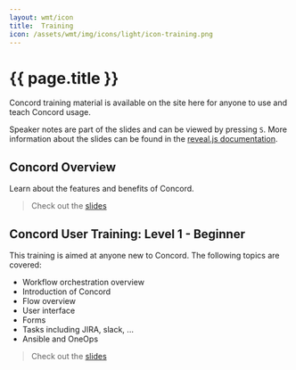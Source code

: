 ```yaml
---
layout: wmt/icon
title:  Training
icon: /assets/wmt/img/icons/light/icon-training.png
---
```


# {{ page.title }}

Concord training material is available on the site here for anyone to use and 
teach Concord usage.

Speaker notes are part of the slides and can be viewed by pressing `S`. More
information about the slides can be found in the
[reveal.js documentation](https://github.com/hakimel/reveal.js).

## Concord Overview

Learn about the features and benefits of Concord.

> Check out the [slides](./training/concord-overview.html)

## Concord User Training: Level 1 - Beginner

This training is aimed at anyone new to Concord. The following topics are
covered:

- Workflow orchestration overview
- Introduction of Concord
- Flow overview
- User interface
- Forms
- Tasks including JIRA, slack, ...
- Ansible and OneOps

> Check out the [slides](./training/concord-1-beginner.html)

